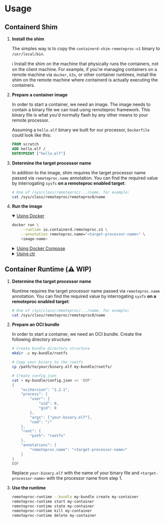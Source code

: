 # Usage

## Containerd Shim

1. **Install the shim**

    The simples way is to copy the `containerd-shim-remoteproc-v1` binary to `/usr/local/bin`.

    ℹ️ Install the shim on the machine that physically runs the containers, not on the client machine. For example, if you're managing containers on a remote machine via `docker`, `k3s`, or other container runtimes, install the shim on the remote machine where containerd is actually executing the containers.

1. **Prepare a container image**

    In order to start a container, we need an image. The image needs to contain a binary file we can load using remoteproc framework. This binary file is what you'd normally flash by any other means to your remote processor.

    Assuming a `hello.elf` binary we built for our processor, `Dockerfile` could look like this:


    ```Dockerfile
    FROM scratch
    ADD hello.elf /
    ENTRYPOINT ["hello.elf"]
    ```

1. **Determine the target processor name**

    In addition to the image, shim requires the target processor name passed via `remoteproc.name` annotation. You can find the required value by interrogating `sysfs` **on a remoteproc enabled target**:

    ```sh
    # One of /sys/class/remoteproc/.../name, for example:
    cat /sys/class/remoteproc/remoteproc0/name
    ```


1. **Run the image**

    <details open>
    <summary><ins>Using Docker</ins></summary>

    ```sh
    docker run \
        --runtime io.containerd.remoteproc.v1 \
        --annotation remoteproc.name="<target-processor-name>" \
        <image-name>
    ```
    </details>

    <details>
    <summary><ins>Using Docker Compose</ins></summary>

    ```yaml
    services:
      hello:
        image: <image-name>
        runtime: io.containerd.remoteproc.v1
        annotations:
            remoteproc.name: <target-processor-name>
    ```

    And then

    ```sh
    docker compose up
    ```
    </details>

    <details>
    <summary><ins>Using ctr</ins></summary>

    ```sh
    ctr run \
        --runtime io.containerd.remoteproc.v1 \
        --annotation remoteproc.name="<target-processor-name>" \
        <image-name> <container-name>
    ```
    </details>

## Container Runtime (⚠️ WIP)

1. **Determine the target processor name**

    Runtime requires the target processor name passed via `remoteproc.name` annotation. You can find the required value by interrogating `sysfs` **on a remoteproc enabled target**:
 
    ```sh
    # One of /sys/class/remoteproc/.../name, for example:
    cat /sys/class/remoteproc/remoteproc0/name
    ```

1. **Prepare an OCI bundle**

    In order to start a container, we need an OCI bundle. Create the following directory structure:
 
    ```bash
    # Create bundle directory structure
    mkdir -p my-bundle/rootfs
 
    # Copy your binary to the rootfs
    cp /path/to/your/binary.elf my-bundle/rootfs/
 
    # Create config.json
    cat > my-bundle/config.json << 'EOF'
    {
    	"ociVersion": "1.2.1",
    	"process": {
    		"user": {
    			"uid": 0,
    			"gid": 0
    		},
    		"args": ["your-binary.elf"],
    		"cwd": "/"
    	},
    	"root": {
    		"path": "rootfs"
    	},
    	"annotations": {
    		"remoteproc.name": "<target-processor-name>"
    	}
    }
    EOF
    ```
 
    Replace `your-binary.elf` with the name of your binary file and `<target-processor-name>` with the processor name from step 1.
 

1. **Use the runtime**

    ```bash
    remoteproc-runtime --bundle my-bundle create my-container
    remoteproc-runtime start my-container
    remoteproc-runtime state my-container
    remoteproc-runtime kill my-container
    remoteproc-runtime delete my-container
    ```
